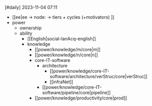 [#daily]
2023-11-04
07:11

- [[ee|ee -> node: -> tiers + cycles (+motivators) ]]
- power
	- ownership
	- ability
		- [[English|social-lanAcq-english]]
		- knowledge
			- [[power/knowledge/m/core|m]]
			- [[power/knowledge/n/core|n]]
			- core-IT-software
				- architecture
					- [[power/knowledge/core-IT-software/architecture/verStruc/core|verStruc]]
					- [[infraNet]]
				- [[power/knowledge/core-IT-software/pipeline/core|pipeline]]
			- [[power/knowledge/productivity/core|prod]]
